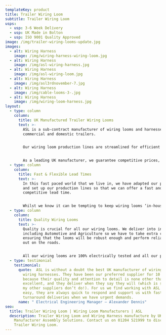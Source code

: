 ```yaml
---
templateKey: product
title: Trailer Wiring Loom
subtitle: Trailer Wiring Loom
usps:
  - usp: 3-6 Week Delivery
  - usp: UK Made in Bolton
  - usp: ISO 9001 Quality Approved
image: /img/trailer-wiring-looms-update.jpg
images:
  - alt: Wiring Harness
    image: /img/wiring-harness-wiring-loom.jpg
  - alt: Wiring Harness
    image: /img/asl-wiring-harness.jpg
  - alt: Wiring Harness
    image: /img/asl-wiring-loom.jpg
  - alt: Wiring Harness
    image: /img/asl3rdnovember-7.jpg
  - alt: Wiring Harness
    image: /img/cable-looms-3-.jpg
  - alt: Wiring Harness
    image: /img/wiring-loom-harness.jpg
layout:
  - type: column
    column:
      title: UK Manufactured Trailer Wiring Looms
      text: >-
        ASL is a sub-contract manufacturer of wiring looms and harnesses for
        commercial and domestic trailers.


        Our wiring loom production lines are streamlined for efficient manufacture, complete with 10m long wiring boards and side stock filled trolleys for all materials and tooling.


        As a leading UK manufacturer, we guarantee competitive prices, short lead times and exceptional customer service.
  - type: column
    column:
      title: Fast & Flexible Lead Times 
      text: >-
        In this fast paced world that we live in, we have adapted our processes
        and set up our production lines so that we can offer a fast and
        competitive lead time.  


        Whilst we know it can be tempting to keep wiring looms ‘in-house’, we find many customers out-source these items to give their design and development engineers more time to spend on future projects and products.
  - type: column
    column:
      title: Quality Wiring Looms
      text: >-
        Quality is crucial for all our wiring looms. We deliver into industries
        including Automotive and Agriculture so we have to take extra care
        ensuring that the looms will be robust enough and perform reliably when
        out on the roads.   


        All our wiring looms are 100% electrically tested and all our production processes conform to Quality ISO 9001. Our technical experts have the knowledge and experience at hand to find flexible solutions for any wiring loom or harness requirement.
  - type: testimonial
    testimonial:
      quote:  ASL is without a doubt the best UK manufacturer of wiring looms and
        wiring harnesses. They have been our preferred supplier for 10 years
        because their quality and attention to detail is none other than
        excellent, and they deliver when they say they will (which is something
        my other suppliers don’t do!). For us we find working with ASL extremely
        easy, they are always quick to respond and support us with fast
        turnaround deliveries when we have urgent demands.
      name: " Electrical Engineering Manager – Alexander Dennis"
seo:
  title: Trailer Wiring Loom | Wiring Loom Manufacturers | ASL
  description: Trailer Wiring Loom and Wiring Harness manufacture by UK
    Manufacturer Assembly Solutions. Contact us on 01204 521999 to discuss your
    Trailer Wiring Loom.
---
```


